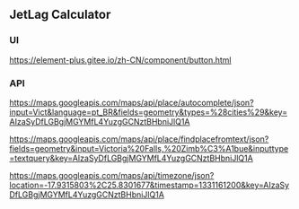 ## JetLag Calculator

### UI

https://element-plus.gitee.io/zh-CN/component/button.html

### API

https://maps.googleapis.com/maps/api/place/autocomplete/json?input=Vict&language=pt_BR&fields=geometry&types=%28cities%29&key=AIzaSyDfLGBgjMGYMfL4YuzgGCNztBHbniJlQ1A

https://maps.googleapis.com/maps/api/place/findplacefromtext/json?fields=geometry&input=Victoria%20Falls,%20Zimb%C3%A1bue&inputtype=textquery&key=AIzaSyDfLGBgjMGYMfL4YuzgGCNztBHbniJlQ1A

https://maps.googleapis.com/maps/api/timezone/json?location=-17.9315803%2C25.8301677&timestamp=1331161200&key=AIzaSyDfLGBgjMGYMfL4YuzgGCNztBHbniJlQ1A
